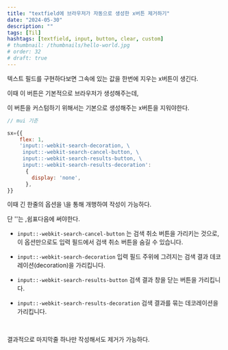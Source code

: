 ```yaml
---
title: "textfield에 브라우저가 자동으로 생성한 x버튼 제거하기"
date: "2024-05-30"
description: ""
tags: [Til]
hashtags: [textfield, input, button, clear, custom]
# thumbnail: /thumbnails/hello-world.jpg
# order: 32
# draft: true
---
```


텍스트 필드를 구현하다보면 그속에 있는 값을 한번에 지우는 x버튼이 생긴다.

이때 이 버튼은 기본적으로 브라우저가 생성해주는데,

이 버튼을 커스텀하기 위해서는 기본으로 생성해주는 x버튼을 지워야한다.

```javascript
// mui 기준

sx={{
    flex: 1,
    'input::-webkit-search-decoration, \
     input::-webkit-search-cancel-button, \
     input::-webkit-search-results-button, \
     input::-webkit-search-results-decoration':
      {
        display: 'none',
      },
}}
```

이때 긴 한줄의 옵션을 \을 통해 개행하여 작성이 가능하다.

단 '\'는 ,쉼표다음에 써야한다.

- `input::-webkit-search-cancel-button` 는 검색 취소 버튼을 가리키는 것으로, 이 옵션만으로도 입력 필드에서 검색 취소 버튼을 숨길 수 있습니다.

- `input::-webkit-search-decoration` 입력 필드 주위에 그려지는 검색 결과 데코레이션(decoration)을 가리킵니다.

- `input::-webkit-search-results-button` 검색 결과 창을 닫는 버튼을 가리킵니다.

- `input::-webkit-search-results-decoration` 검색 결과를 묶는 데코레이션을 가리킵니다.

<br/>

결과적으로 마지막줄 하나만 작성해서도 제거가 가능하다.
